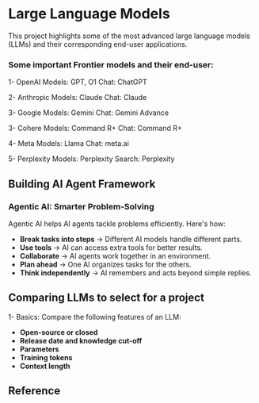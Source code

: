 
# Large Language Models

This project highlights some of the most advanced large language models (LLMs) and their corresponding end-user applications. 

### Some important Frontier models and their end-user:

1- OpenAI
Models: GPT, O1
Chat: ChatGPT

2- Anthropic
Models: Claude
Chat: Claude

3- Google
Models: Gemini
Chat: Gemini Advance

3- Cohere
Models: Command R+
Chat: Command R+

4- Meta
Models: Llama
Chat: meta.ai

5- Perplexity
Models: Perplexity
Search: Perplexity

## Building AI Agent Framework

### Agentic AI: Smarter Problem-Solving

Agentic AI helps AI agents tackle problems efficiently. Here's how:

- **Break tasks into steps** → Different AI models handle different parts.
- **Use tools** → AI can access extra tools for better results.
- **Collaborate** → AI agents work together in an environment.
- **Plan ahead** → One AI organizes tasks for the others.
- **Think independently** → AI remembers and acts beyond simple replies.

## Comparing LLMs to select for a project

1- Basics: Compare the following features of an LLM:

- **Open-source or closed**
- **Release date and knowledge cut-off**
- **Parameters**
- **Training tokens**
- **Context length**


## Reference

